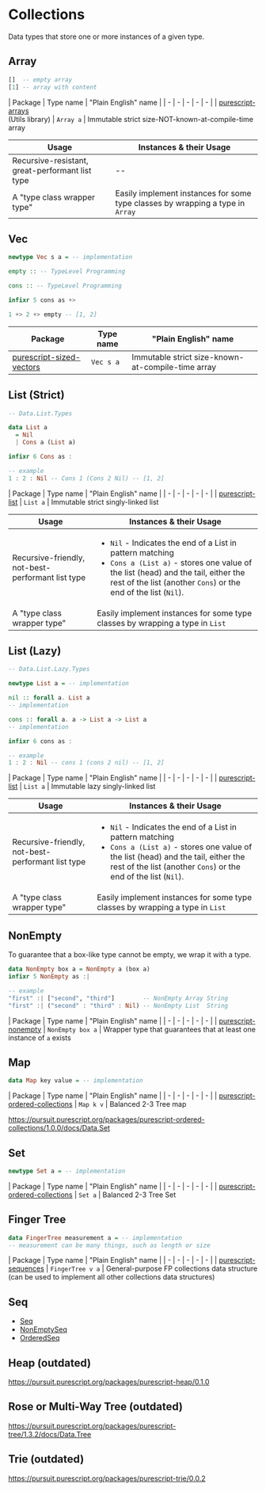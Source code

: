 # Collections

Data types that store one or more instances of a given type.

## Array

```purescript
[]  -- empty array
[1] -- array with content
```

| Package | Type name | "Plain English" name |
| - | - | - | - | - |
| [purescript-arrays](https://pursuit.purescript.org/packages/purescript-arrays/5.0.0/docs/Data.Array)<br>(Utils library) | `Array a` | Immutable strict size-NOT-known-at-compile-time array

| Usage | Instances & their Usage
| - | -
| Recursive-resistant, great-performant list type | --
| A "type class wrapper type" | Easily implement instances for some type classes by wrapping a type in `Array` |

## Vec

```purescript
newtype Vec s a = -- implementation

empty :: -- TypeLevel Programming

cons :: -- TypeLevel Programming

infixr 5 cons as +>

1 +> 2 +> empty -- [1, 2]
```

| Package | Type name | "Plain English" name |
| - | - | - |
| [purescript-sized-vectors](https://pursuit.purescript.org/packages/purescript-sized-vectors/3.1.0/docs/Data.Vec) | `Vec s a` | Immutable strict size-known-at-compile-time array

## List (Strict)

```purescript
-- Data.List.Types

data List a
  = Nil
  | Cons a (List a)

infixr 6 Cons as :

-- example
1 : 2 : Nil -- Cons 1 (Cons 2 Nil) -- [1, 2]
```

| Package | Type name | "Plain English" name |
| - | - | - | - | - |
| [purescript-list](https://pursuit.purescript.org/packages/purescript-lists/5.0.0) | `List a` | Immutable strict singly-linked list

| Usage | Instances & their Usage
| - | -
| Recursive-friendly, not-best-performant list type | <ul><li>`Nil` - Indicates the end of a List in pattern matching</li><li>`Cons a (List a)` - stores one value of the list (head) and the tail, either the rest of the list (another `Cons`) or the end of the list (`Nil`).</li></ul>
| A "type class wrapper type" | Easily implement instances for some type classes by wrapping a type in `List` |

## List (Lazy)

```purescript
-- Data.List.Lazy.Types

newtype List a = -- implementation

nil :: forall a. List a
-- implementation

cons :: forall a. a -> List a -> List a
-- implementation

infixr 6 cons as :

-- example
1 : 2 : Nil -- cons 1 (cons 2 nil) -- [1, 2]
```

| Package | Type name | "Plain English" name |
| - | - | - | - | - |
| [purescript-list](https://pursuit.purescript.org/packages/purescript-lists/5.3.0/docs/Data.List.Lazy.Types#t:List) | `List a` | Immutable lazy singly-linked list

| Usage | Instances & their Usage
| - | -
| Recursive-friendly, not-best-performant list type | <ul><li>`Nil` - Indicates the end of a List in pattern matching</li><li>`Cons a (List a)` - stores one value of the list (head) and the tail, either the rest of the list (another `Cons`) or the end of the list (`Nil`).</li></ul>
| A "type class wrapper type" | Easily implement instances for some type classes by wrapping a type in `List` |

## NonEmpty

To guarantee that a box-like type cannot be empty, we wrap it with a type.

```purescript
data NonEmpty box a = NonEmpty a (box a)
infixr 5 NonEmpty as :|

-- example
"first" :| ["second", "third"]        -- NonEmpty Array String
"first" :| ("second" : "third" : Nil) -- NonEmpty List  String
```

| Package | Type name | "Plain English" name |
| - | - | - | - | - |
| [purescript-nonempty](https://pursuit.purescript.org/packages/purescript-nonempty/5.0.0/docs/Data.NonEmpty) | `NonEmpty box a` | Wrapper type that guarantees that at least one instance of `a` exists

## Map

```purescript
data Map key value = -- implementation
```

| Package | Type name | "Plain English" name |
| - | - | - | - | - |
| [purescript-ordered-collections](https://pursuit.purescript.org/packages/purescript-ordered-collections/1.0.0/docs/Data.Map.Internal) | `Map k v` | Balanced 2-3 Tree map

https://pursuit.purescript.org/packages/purescript-ordered-collections/1.0.0/docs/Data.Set

## Set

```purescript
newtype Set a = -- implementation
```

| Package | Type name | "Plain English" name |
| - | - | - | - | - |
| [purescript-ordered-collections](https://pursuit.purescript.org/packages/purescript-ordered-collections/1.0.0/docs/Data.Set) | `Set a` | Balanced 2-3 Tree Set

## Finger Tree

```purescript
data FingerTree measurement a = -- implementation
-- measurement can be many things, such as length or size
```

| Package | Type name | "Plain English" name |
| - | - | - | - | - |
| [purescript-sequences](https://pursuit.purescript.org/packages/purescript-sequences/1.0.3/docs/Data.FingerTree) | `FingerTree v a` | General-purpose FP collections data structure<br>(can be used to implement all other collections data structures)

## Seq

- [Seq](https://pursuit.purescript.org/packages/purescript-sequences/1.0.3/docs/Data.Sequence)
- [NonEmptySeq](https://pursuit.purescript.org/packages/purescript-sequences/1.0.3/docs/Data.Sequence.NonEmpty)
- [OrderedSeq](https://pursuit.purescript.org/packages/purescript-sequences/1.0.3/docs/Data.Sequence.Ordered)

## Heap (outdated)

https://pursuit.purescript.org/packages/purescript-heap/0.1.0

## Rose or Multi-Way Tree (outdated)

https://pursuit.purescript.org/packages/purescript-tree/1.3.2/docs/Data.Tree

## Trie (outdated)

https://pursuit.purescript.org/packages/purescript-trie/0.0.2
